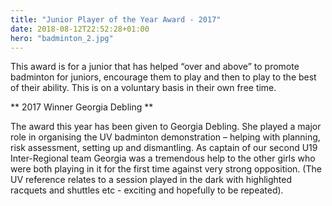 ```yaml
---
title: "Junior Player of the Year Award - 2017"
date: 2018-08-12T22:52:28+01:00
hero: "badminton_2.jpg"
---
```

This award is for a junior that has helped “over and above” to promote badminton for juniors, encourage them to play and then to play to the best of their ability. This is on a voluntary basis in their own free time.

** 2017 Winner Georgia Debling **

The award this year has been given to Georgia Debling. She played a major role in organising the UV badminton demonstration – helping with planning, risk assessment, setting up and dismantling. As captain of our second U19 Inter-Regional team Georgia was a tremendous help to the other girls who were both playing in it for the first time against very strong opposition.  (The UV reference relates to a session played in the dark with highlighted racquets and shuttles etc - exciting and hopefully to be repeated).
